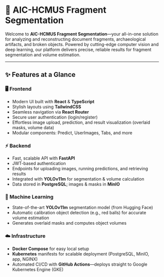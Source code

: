 # 🚀 AIC-HCMUS Fragment Segmentation

Welcome to **AIC-HCMUS Fragment Segmentation**—your all-in-one solution for analyzing and reconstructing document fragments, archaeological artifacts, and broken objects. Powered by cutting-edge computer vision and deep learning, our platform delivers precise, reliable results for fragment segmentation and volume estimation.

---

## ✨ Features at a Glance

### 🖥️ Frontend
- Modern UI built with **React** & **TypeScript**
- Stylish layouts using **TailwindCSS**
- Seamless navigation via **React Router**
- Secure user authentication (login/register)
- Effortless image upload, prediction, and result visualization (overlaid masks, volume data)
- Modular components: Predict, UserImages, Tabs, and more

### ⚡ Backend
- Fast, scalable API with **FastAPI**
- JWT-based authentication
- Endpoints for uploading images, running predictions, and retrieving results
- Integrated with **YOLOv11m** for segmentation & volume calculation
- Data stored in **PostgreSQL**; images & masks in **MinIO**

### 🤖 Machine Learning
- State-of-the-art **YOLOv11m** segmentation model (from Hugging Face)
- Automatic calibration object detection (e.g., red balls) for accurate volume estimation
- Generates overlaid masks and computes object volumes

### ☁️ Infrastructure
- **Docker Compose** for easy local setup
- **Kubernetes** manifests for scalable deployment (PostgreSQL, MinIO, app, NGINX)
- Automated CI/CD with **GitHub Actions**—deploys straight to Google Kubernetes Engine (GKE)
